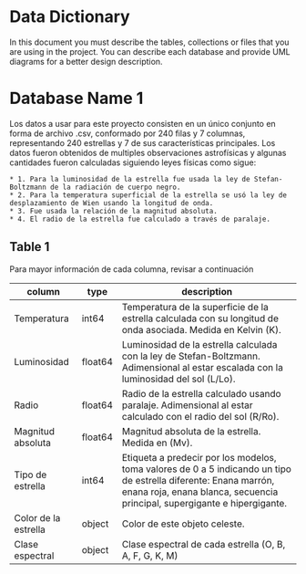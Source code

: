 # Data Dictionary

In this document you must describe the tables, collections or files that you are using in the project. You can describe each database and provide UML diagrams for a better design description.

# Database Name 1

Los datos a usar para este proyecto consisten en un único conjunto en forma de archivo .csv, conformado por 240 filas y 7 columnas, representando 240 estrellas y 7 de sus características principales. Los datos fueron obtenidos de multiples observaciones astrofísicas y algunas cantidades fueron calculadas siguiendo leyes físicas como sigue:

	* 1. Para la luminosidad de la estrella fue usada la ley de Stefan-Boltzmann de la radiación de cuerpo negro.
	* 2. Para la temperatura superficial de la estrella se usó la ley de desplazamiento de Wien usando la longitud de onda.
	* 3. Fue usada la relación de la magnitud absoluta.
	* 4. El radio de la estrella fue calculado a través de paralaje.


## Table 1

Para mayor información de cada columna, revisar a continuación

| column | type | description |
| --- | --- | --- |
| Temperatura | int64 | Temperatura de la superficie de la estrella calculada con su longitud de onda asociada. Medida en Kelvin (K). |
| Luminosidad | float64 | Luminosidad de la estrella calculada con la ley de Stefan-Boltzmann. Adimensional al estar escalada con la luminosidad del sol (L/Lo). |
| Radio | float64 | Radio de la estrella calculado usando paralaje. Adimensional al estar calculado con el radio del sol (R/Ro). |
| Magnitud absoluta | float64 | Magnitud absoluta de la estrella. Medida en (Mv). |
| Tipo de estrella | int64 | Etiqueta a predecir por los modelos, toma valores de 0 a 5 indicando un tipo de estrella diferente: Enana marrón, enana roja, enana blanca, secuencia principal, supergigante e hipergigante. |
| Color de la estrella | object | Color de este objeto celeste. |
| Clase espectral | object | Clase espectral de cada estrella (O, B, A, F, G, K, M) |
